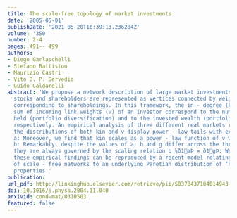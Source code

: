 ```yaml
---
title: The scale-free topology of market investments
date: '2005-05-01'
publishDate: '2021-05-20T16:39:13.236284Z'
volume: '350'
number: 2-4
pages: 491-- 499
authors:
- Diego Garlaschelli
- Stefano Battiston
- Maurizio Castri
- Vito D. P. Servedio
- Guido Caldarelli
abstract: 'We propose a network description of large market investments, where both
  stocks and shareholders are represented as vertices connected by weighted links
  corresponding to shareholdings. In this framework, the in - degree (kin) and the
  sum of incoming link weights (v) of an investor correspond to the number of assets
  held (portfolio diversification) and to the invested wealth (portfolio volume),
  respectively. An empirical analysis of three different real markets reveals that
  the distributions of both kin and v display power - law tails with exponents g and
  a: Moreover, we find that kin scales as a power - law function of v with an exponent
  b: Remarkably, despite the values of a; b and g differ across the three markets,
  they are always governed by the scaling relation b ¼ð1aÞ = ð1gÞ: We show that
  these empirical findings can be reproduced by a recent model relating the emergence
  of scale - free networks to an underlying Paretian distribution of ‘hidden’ vertex
  properties.'
publication:
url_pdf: http://linkinghub.elsevier.com/retrieve/pii/S0378437104014943
doi: 10.1016/j.physa.2004.11.040
arxivid: cond-mat/0310503
featured: false
---
```

